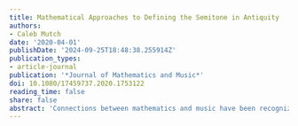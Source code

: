 ```yaml
---
title: Mathematical Approaches to Defining the Semitone in Antiquity
authors:
- Caleb Mutch
date: '2020-04-01'
publishDate: '2024-09-25T18:48:38.255914Z'
publication_types:
- article-journal
publication: '*Journal of Mathematics and Music*'
doi: 10.1080/17459737.2020.1753122
reading_time: false
share: false
abstract: 'Connections between mathematics and music have been recognized since the days of Ancient Greece. The Pythagoreans’ association of musical intervals with integer ratios is so well known that it occludes the great variety of approaches to the music-mathematical relationship in Ancient Greece and Rome. The present article uncovers this diversity by examining how authors from Antiquity used one mathematical element – the number series 16, 17, 18 – to serve different ends. The number 17 provides the simplest way to divide the 9:8 whole tone into two parts, but the status of those two parts was debated, as was their relationship to the standard 256:243 semitone of Greek theory. I account for this diversity by appealing to the contexts in which the authors wrote – music treatises vs. commentaries on Plato’s _Timaeus_ – and to the importance placed on mathematics in Neoplatonist curricula. The article concludes by examining how confusion regarding the 16, 17, 18 series lingered even in the medieval period due to ambiguities in Boethius’s _De institutione musica_, and how medieval authors eventually superseded the debate through a Euclid-inspired geometric division of the 9:8 ratio.'
---
```


